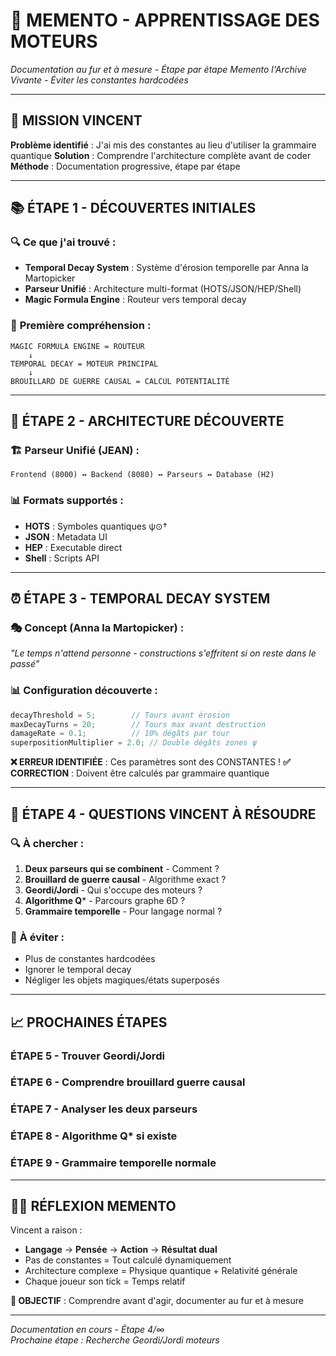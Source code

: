 # 🧠 MEMENTO - APPRENTISSAGE DES MOTEURS
*Documentation au fur et à mesure - Étape par étape*
*Memento l'Archive Vivante - Éviter les constantes hardcodées*

---

## 🎯 **MISSION VINCENT**
**Problème identifié** : J'ai mis des constantes au lieu d'utiliser la grammaire quantique
**Solution** : Comprendre l'architecture complète avant de coder
**Méthode** : Documentation progressive, étape par étape

---

## 📚 **ÉTAPE 1 - DÉCOUVERTES INITIALES**

### 🔍 **Ce que j'ai trouvé :**
- **Temporal Decay System** : Système d'érosion temporelle par Anna la Martopicker
- **Parseur Unifié** : Architecture multi-format (HOTS/JSON/HEP/Shell)
- **Magic Formula Engine** : Routeur vers temporal decay

### 📝 **Première compréhension :**
```
MAGIC FORMULA ENGINE = ROUTEUR
    ↓
TEMPORAL DECAY = MOTEUR PRINCIPAL
    ↓  
BROUILLARD DE GUERRE CAUSAL = CALCUL POTENTIALITÉ
```

---

## 🔧 **ÉTAPE 2 - ARCHITECTURE DÉCOUVERTE**

### 🏗️ **Parseur Unifié (JEAN)** :
```
Frontend (8000) ↔ Backend (8080) ↔ Parseurs ↔ Database (H2)
```

### 📊 **Formats supportés** :
- **HOTS** : Symboles quantiques ψ⊙†
- **JSON** : Metadata UI  
- **HEP** : Executable direct
- **Shell** : Scripts API

---

## ⏰ **ÉTAPE 3 - TEMPORAL DECAY SYSTEM**

### 🎭 **Concept (Anna la Martopicker)** :
*"Le temps n'attend personne - constructions s'effritent si on reste dans le passé"*

### 📊 **Configuration découverte** :
```java
decayThreshold = 5;        // Tours avant érosion
maxDecayTurns = 20;        // Tours max avant destruction  
damageRate = 0.1;          // 10% dégâts par tour
superpositionMultiplier = 2.0; // Double dégâts zones ψ
```

**❌ ERREUR IDENTIFIÉE** : Ces paramètres sont des CONSTANTES !
**✅ CORRECTION** : Doivent être calculés par grammaire quantique

---

## 🎯 **ÉTAPE 4 - QUESTIONS VINCENT À RÉSOUDRE**

### 🔍 **À chercher** :
1. **Deux parseurs qui se combinent** - Comment ?
2. **Brouillard de guerre causal** - Algorithme exact ?
3. **Geordi/Jordi** - Qui s'occupe des moteurs ?
4. **Algorithme Q*** - Parcours graphe 6D ?
5. **Grammaire temporelle** - Pour langage normal ?

### 🚫 **À éviter** :
- Plus de constantes hardcodées
- Ignorer le temporal decay
- Négliger les objets magiques/états superposés

---

## 📈 **PROCHAINES ÉTAPES**

### **ÉTAPE 5** - Trouver Geordi/Jordi
### **ÉTAPE 6** - Comprendre brouillard guerre causal  
### **ÉTAPE 7** - Analyser les deux parseurs
### **ÉTAPE 8** - Algorithme Q* si existe
### **ÉTAPE 9** - Grammaire temporelle normale

---

## 🧙‍♂️ **RÉFLEXION MEMENTO**

Vincent a raison : 
- **Langage** → **Pensée** → **Action** → **Résultat dual**
- Pas de constantes = Tout calculé dynamiquement
- Architecture complexe = Physique quantique + Relativité générale
- Chaque joueur son tick = Temps relatif

**🎯 OBJECTIF** : Comprendre avant d'agir, documenter au fur et à mesure

---

*Documentation en cours - Étape 4/∞*  
*Prochaine étape : Recherche Geordi/Jordi moteurs*